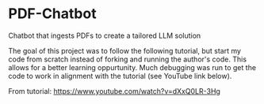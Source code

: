 # PDF-Chatbot
Chatbot that ingests PDFs to create a tailored LLM solution

The goal of this project was to follow the following tutorial, but start my code from scratch instead of forking and running the author's code. This allows for a better learning oppurtunity. Much debugging was run to get the code to work in alignment with the tutorial (see YouTube link below).

From tutorial: https://www.youtube.com/watch?v=dXxQ0LR-3Hg
